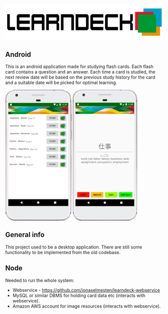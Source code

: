 ![plot](resources/logo.png)


## Android
This is an android application made for studying flash cards.
Each flash card contains a question and an answer.
Each time a card is studied, the next review date will be based on
the previous study history for the card and a suitable date will be picked 
for optimal learning.

![plot](resources/gui.png)
<br>

## General info
This project used to be a desktop application. There are still some functionality to 
be implemented from the old codebase.

## Node
Needed to run the whole system:
* Webservice - https://github.com/jonaselmesten/learndeck-webservice
* MySQL or similar DBMS for holding card data etc (interacts with webservice).
* Amazon AWS account for image resources (interacts with webservice).







